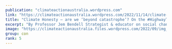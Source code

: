 ```yaml
---
publication: "climateactionaustralia.wordpress.com"
link: "https://climateactionaustralia.wordpress.com/2022/11/14/climate-honesty-are-we-beyond-catastrophe-on-the-highwaytohell-cop27-tellthetruth-auspol-climatecrisis-metacrisis-time-for-plane/"
title: "Climate Honesty – are we ‘beyond catastrophe’? On the #HighwayToHell #COP27 #TellTheTruth #auspol #ClimateCrisis #MetaCrisis Time for #PlanE"
excerpt: "By Professor Jem Bendell Strategist & educator on social change, focused on Deep Adaptation to societal breakdown This is an essay that responds critically to the widely read piece in the New Y…"
image: "https://climateactionaustralia.files.wordpress.com/2022/09/img_1725.jpg?w=1200"
group: con
rank: 5
---
```


